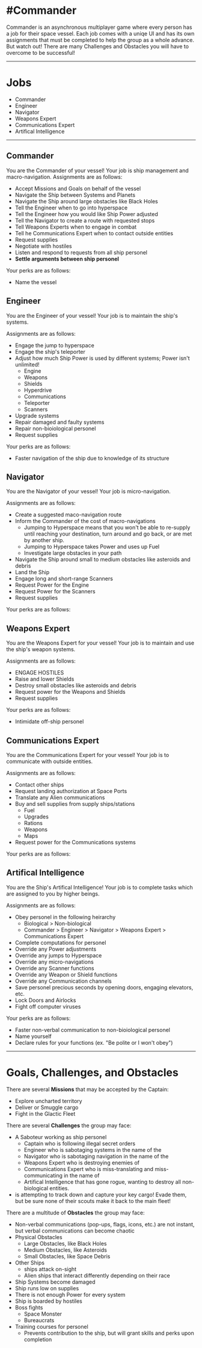#**Commander**
======

Commander is an asynchronous multiplayer game where every person has a job for their space vessel. Each job comes with a uniqe UI and has its own assignments that must be completed to help the group as a whole advance. But watch out! There are many Challenges and Obstacles you will have to overcome to be successful!


------

# Jobs

- Commander
- Engineer
- Navigator
- Weapons Expert
- Communications Expert
- Artifical Intelligence

------

## Commander

You are the Commander of your vessel! Your job is ship management and macro-navigation. Assignments are as follows:
- Accept Missions and Goals on behalf of the vessel
- Navigate the Ship between Systems and Planets
- Navigate the Ship around large obstacles like Black Holes
- Tell the Engineer when to go into hyperspace
- Tell the Engineer how you would like Ship Power adjusted
- Tell the Navigator to create a route with requested stops
- Tell Weapons Experts when to engage in combat
- Tell he Communications Expert when to contact outside entities
- Request supplies
- Negotiate with hostiles
- Listen and respond to requests from all ship personel
- **Settle arguments between ship personel**

Your perks are as follows:
- Name the vessel
	
	
## Engineer

You are the Engineer of your vessel! Your job is to maintain the ship's systems.

Assignments are as follows:
- Engage the jump to hyperspace
- Engage the ship's teleporter
- Adjust how much Ship Power is used by different systems; Power isn't unlimited!
	- Engine
	- Weapons
	- Shields
	- Hyperdrive
	- Communications
	- Teleporter
	- Scanners
- Upgrade systems
- Repair damaged and faulty systems
- Repair non-bioiological personel
- Request supplies

Your perks are as follows:
- Faster navigation of the ship due to knowledge of its structure
	

## Navigator

You are the Navigator of your vessel! Your job is micro-navigation.

Assignments are as follows:
- Create a suggested maco-navigation route
- Inform the Commander of the cost of macro-navigations
	- Jumping to Hyperspace means that you won't be able to re-supply until reaching your destination, turn around and go back, or are met by another ship.
	- Jumping to Hyperspace takes Power and uses up Fuel
	- Investigate large obstacles in your path
- Navigate the Ship around small to medium obstacles like asteroids and debris
- Land the Ship
- Engage long and short-range Scanners
- Request Power for the Engine
- Request Power for the Scanners
- Request supplies

Your perks are as follows:


## Weapons Expert

You are the Weapons Expert for your vessel! Your job is to maintain and use the ship's weapon systems.

Assignments are as follows:
- ENGAGE HOSTILES
- Raise and lower Shields
- Destroy small obstacles like asteroids and debris
- Request power for the Weapons and Shields
- Request supplies

Your perks are as follows:
- Intimidate off-ship personel


## Communications Expert

You are the Communications Expert for your vessel! Your job is to communicate with outside entities.

Assignments are as follows:
- Contact other ships
- Request landing authorization at Space Ports
- Translate any Alien communications
- Buy and sell supplies from supply ships/stations
	- Fuel
	- Upgrades
	- Rations
	- Weapons
	- Maps
- Request power for the Communications systems

Your perks are as follows:


## Artifical Intelligence

You are the Ship's Artifical Intelligence! Your job is to complete tasks which are assigned to you by higher beings.

Assignments are as follows:
- Obey personel in the following heirarchy
	- Biological > Non-biological
	- Commander > Engineer > Navigator > Weapons Expert > Communications Expert
- Complete computations for personel
- Override any Power adjustments
- Override any jumps to Hyperspace
- Override any micro-navigations
- Override any Scanner functions
- Override any Weapon or Shield functions
- Override any Communication channels
- Save personel precious seconds by opening doors, engaging elevators, etc.
- Lock Doors and Airlocks
- Fight off computer viruses

Your perks are as follows:
- Faster non-verbal communication to non-bioiological personel
- Name yourself
- Declare rules for your functions (ex. "Be polite or I won't obey")

------

# Goals, Challenges, and Obstacles

There are several **Missions** that may be accepted by the Captain:
- Explore uncharted territory
- Deliver or Smuggle cargo
- Fight in the Glactic Fleet

There are several **Challenges** the group may face:
- A Saboteur working as ship personel
	- Captain who is following illegal secret orders
	- Engineer who is sabotaging systems in the name of the <ENEMY GROUP NAME>
	- Navigator who is sabotaging navigation in the name of the <ENEMY GROUP NAME>
	- Weapons Expert who is destroying enemies of <ENEMY GROUP NAME HERE>
	- Communications Expert who is miss-translating and miss-communicating in the name of <ENEMY GROUP NAME>
	- Artifical Intelligence that has gone rogue, wanting to destroy all non-biological entities.
- <ENEMY GROUP NAME> is attempting to track down and capture your key cargo! Evade them, but be sure none of their scouts make it back to the main fleet!

There are a multitude of **Obstacles** the group may face:
- Non-verbal communications (pop-ups, flags, icons, etc.) are not instant, but verbal communications can become chaotic
- Physical Obstacles
	- Large Obstacles, like Black Holes
	- Medium Obstacles, like Asteroids
	- Small Obstacles, like Space Debris
- Other Ships
	- <ENEMY GROUP NAME> ships attack on-sight
	- Alien ships that interact differently depending on their race
- Ship Systems become damaged
- Ship runs low on supplies
- There is not enough Power for every system
- Ship is boarded by hostiles
- Boss fights
	- Space Monster
	- Bureaucrats
- Training courses for personel
	- Prevents contribution to the ship, but will grant skills and perks upon completion
	


















